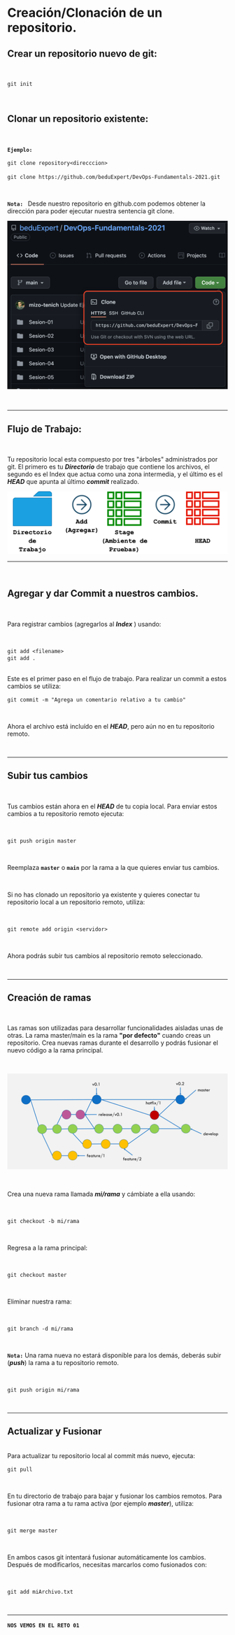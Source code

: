 #  Creación/Clonación de un repositorio.

## Crear un repositorio nuevo de git:




</br>

~~~
git init
~~~
</br>

## Clonar un repositorio existente:

</br>

**`Ejemplo:`**

~~~
git clone repository<direcccion>

git clone https://github.com/beduExpert/DevOps-Fundamentals-2021.git
~~~

</br>

**`Nota: `** Desde nuestro repositorio en github.com podemos obtener la dirección para poder ejecutar nuestra sentencia git clone. 

![Alt text](../Ejemplo-01/assets/s2-e01-01.png?raw=true "DevOps")


</br>

---

## Flujo de Trabajo:

</br>

Tu repositorio local esta compuesto por tres "árboles" administrados por git. El primero es tu ***Directorio*** de trabajo que contiene los archivos, el segundo es el Index que actua como una zona intermedia, y el último es el ***HEAD*** que apunta al último ***commit*** realizado.

![Alt text](../Ejemplo-01/assets/s2-e01-02.png?raw=true "DevOps")

---

</br>

## Agregar y dar Commit a nuestros cambios.

</br>

Para registrar cambios (agregarlos al ***Index*** ) usando:

</br>

~~~
git add <filename>
git add .
~~~ 
</br> 
Este es el primer paso en el flujo de trabajo. Para realizar un  commit a estos cambios se utiliza:

</br>

~~~
git commit -m "Agrega un comentario relativo a tu cambio"
~~~
</br>


Ahora el archivo está incluído en el ***HEAD***, pero aún no en tu repositorio remoto.

</br>

---
## Subir tus cambios

</br>

Tus cambios están ahora en el ***HEAD*** de tu copia local. Para enviar estos cambios a tu repositorio remoto ejecuta:

</br>

~~~
git push origin master
~~~
</br>

Reemplaza  **`master`** o  **`main`**  por la rama a la que quieres enviar tus cambios.

</br>

Si no has clonado un repositorio ya existente y quieres conectar tu repositorio local a un repositorio remoto, utiliza:

</br>

~~~
git remote add origin <servidor>
~~~
</br>


Ahora podrás subir tus cambios al repositorio remoto seleccionado.

</br>

---
## Creación de ramas

</br>

Las ramas son utilizadas para desarrollar funcionalidades aisladas unas de otras. La rama master/main es la rama **"por defecto"** cuando creas un repositorio. Crea nuevas ramas durante el desarrollo y podrás fusionar el nuevo código a la rama principal.

</br>

![Alt text](..//Ejemplo-01/assets/s2-e01-03.png?raw=true "DevOps")

</br>

Crea una nueva rama llamada ***mi/rama*** y cámbiate a ella usando:

</br>

~~~
git checkout -b mi/rama
~~~
</br>


Regresa a la rama principal:

</br>

~~~
git checkout master
~~~
</br>

Eliminar nuestra rama:

</br>

~~~
git branch -d mi/rama
~~~
</br>

**`Nota:`** Una rama nueva no estará disponible para los demás, deberás subir (***push***) la rama a tu repositorio remoto.

</br>

~~~
git push origin mi/rama
~~~
</br>

---
## Actualizar y Fusionar


</br>
Para actualizar tu repositorio local al commit más nuevo, ejecuta:

</br>

~~~
git pull
~~~
</br>

En tu directorio de trabajo para bajar y fusionar los cambios remotos. Para fusionar otra rama a tu rama activa (por ejemplo ***master***), utiliza:

</br>

~~~
git merge master
~~~
</br>

En ambos casos git intentará fusionar automáticamente los cambios. Después de modificarlos, necesitas marcarlos como fusionados con:

</br>

~~~
git add miArchivo.txt
~~~
</br>

---
**`NOS VEMOS EN EL RETO 01`**
